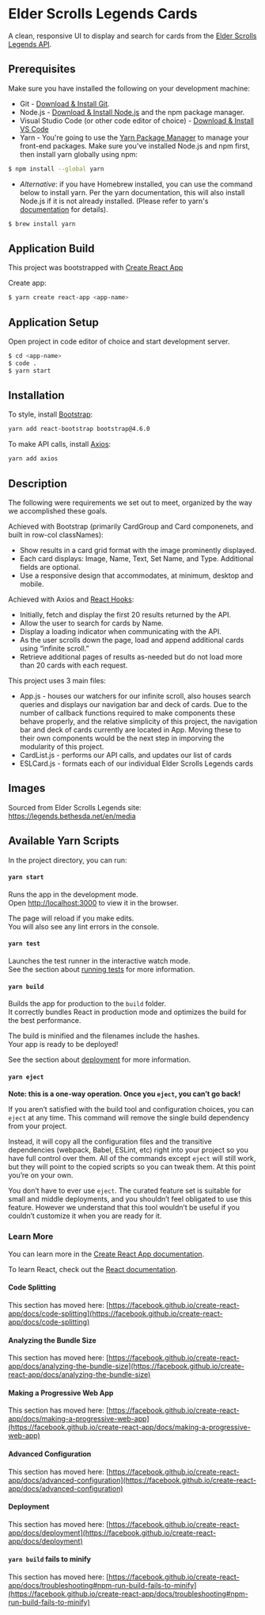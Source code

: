 # Elder Scrolls Legends Cards 
A clean, responsive UI to display and search for cards from the [Elder Scrolls Legends API](https://docs.elderscrollslegends.io/#api_v1cards_list).

## Prerequisites
Make sure you have installed the following on your development machine:
* Git - [Download & Install Git](https://git-scm.com/downloads). 
* Node.js - [Download & Install Node.js](https://nodejs.org/en/download/) and the npm package manager.
* Visual Studio Code (or other code editor of choice) - [Download & Install VS Code](https://code.visualstudio.com/download)
* Yarn - You're going to use the [Yarn Package Manager](https://classic.yarnpkg.com/en/) to manage your front-end packages. Make sure you've installed Node.js and npm first, then install yarn globally using npm:
```bash
$ npm install --global yarn
```
* _Alternative_: if you have Homebrew installed, you can use the command below to install yarn.  Per the yarn documentation, this will also install Node.js if it is not already installed. (Please refer to yarn's [documentation](https://classic.yarnpkg.com/en/) for details).  
```bash
$ brew install yarn
```

## Application Build
This project was bootstrapped with [Create React App](https://github.com/facebook/create-react-app)

Create app: 
```bash
$ yarn create react-app <app-name>
```

## Application Setup
Open project in code editor of choice and start development server.

```bash
$ cd <app-name>
$ code .
$ yarn start
```

## Installation
To style, install [Bootstrap](https://react-bootstrap.netlify.app/getting-started/introduction/): 
```bash
yarn add react-bootstrap bootstrap@4.6.0
```

To make API calls, install [Axios](https://github.com/axios/axios): 
```bash
yarn add axios
```


## Description
The following were requirements we set out to meet, organized by the way we accomplished these goals.

Achieved with Bootstrap (primarily CardGroup and Card componenets, and built in row-col classNames):
* Show results in a card grid format with the image prominently displayed.
* Each card displays: Image, Name, Text, Set Name, and Type. Additional fields are optional.
* Use a responsive design that accommodates, at minimum, desktop and mobile.

Achieved with Axios and [React Hooks](https://reactjs.org/docs/hooks-reference.html):
* Initially, fetch and display the first 20 results returned by the API.
* Allow the user to search for cards by Name.
* Display a loading indicator when communicating with the API.
* As the user scrolls down the page, load and append additional cards using “infinite scroll.”
* Retrieve additional pages of results as-needed but do not load more than 20 cards with each request.

This project uses 3 main files:
* App.js - houses our watchers for our infinite scroll, also houses search queries and displays our navigation bar and deck of cards.  Due to the number of callback functions required to make components these behave properly, and the relative simplicity of this project, the navigation bar and deck of cards currently are located in App.  Moving these to their own components would be the next step in imporving the modularity of this project. 
* CardList.js - performs our API calls, and updates our list of cards 
* ESLCard.js - formats each of our individual Elder Scrolls Legends cards

## Images
Sourced from Elder Scrolls Legends site: https://legends.bethesda.net/en/media

## Available Yarn Scripts

In the project directory, you can run:

#### `yarn start`

Runs the app in the development mode.\
Open [http://localhost:3000](http://localhost:3000) to view it in the browser.

The page will reload if you make edits.\
You will also see any lint errors in the console.

#### `yarn test`

Launches the test runner in the interactive watch mode.\
See the section about [running tests](https://facebook.github.io/create-react-app/docs/running-tests) for more information.

#### `yarn build`

Builds the app for production to the `build` folder.\
It correctly bundles React in production mode and optimizes the build for the best performance.

The build is minified and the filenames include the hashes.\
Your app is ready to be deployed!

See the section about [deployment](https://facebook.github.io/create-react-app/docs/deployment) for more information.

#### `yarn eject`

**Note: this is a one-way operation. Once you `eject`, you can’t go back!**

If you aren’t satisfied with the build tool and configuration choices, you can `eject` at any time. This command will remove the single build dependency from your project.

Instead, it will copy all the configuration files and the transitive dependencies (webpack, Babel, ESLint, etc) right into your project so you have full control over them. All of the commands except `eject` will still work, but they will point to the copied scripts so you can tweak them. At this point you’re on your own.

You don’t have to ever use `eject`. The curated feature set is suitable for small and middle deployments, and you shouldn’t feel obligated to use this feature. However we understand that this tool wouldn’t be useful if you couldn’t customize it when you are ready for it.

### Learn More

You can learn more in the [Create React App documentation](https://facebook.github.io/create-react-app/docs/getting-started).

To learn React, check out the [React documentation](https://reactjs.org/).

#### Code Splitting

This section has moved here: [https://facebook.github.io/create-react-app/docs/code-splitting](https://facebook.github.io/create-react-app/docs/code-splitting)

#### Analyzing the Bundle Size

This section has moved here: [https://facebook.github.io/create-react-app/docs/analyzing-the-bundle-size](https://facebook.github.io/create-react-app/docs/analyzing-the-bundle-size)

#### Making a Progressive Web App

This section has moved here: [https://facebook.github.io/create-react-app/docs/making-a-progressive-web-app](https://facebook.github.io/create-react-app/docs/making-a-progressive-web-app)

#### Advanced Configuration

This section has moved here: [https://facebook.github.io/create-react-app/docs/advanced-configuration](https://facebook.github.io/create-react-app/docs/advanced-configuration)

#### Deployment

This section has moved here: [https://facebook.github.io/create-react-app/docs/deployment](https://facebook.github.io/create-react-app/docs/deployment)

#### `yarn build` fails to minify

This section has moved here: [https://facebook.github.io/create-react-app/docs/troubleshooting#npm-run-build-fails-to-minify](https://facebook.github.io/create-react-app/docs/troubleshooting#npm-run-build-fails-to-minify)
